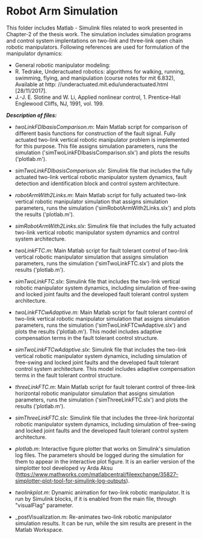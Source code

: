 # Robot Arm Simulation #
This folder includes Matlab - Simulink files related to work presented in Chapter-2 of the thesis work.
The simulation includes simulation programs and control system implentations on two-link and three-link open chain robotic manipulators. Following references are used for formulation of the manipulator dynamics:

* General robotic manipulator modeling: 
 * R. Tedrake, Underactuated robotics: algorithms for walking, running, swimming,
flying, and manipulation (course notes for mit 6.832), Available at http:
//underactuated.mit.edu/underactuated.html [28/11/2017].
 * J.-J. E. Slotine and W. Li, Applied nonlinear control, 1. Prentice-Hall Englewood
Cliffs, NJ, 1991, vol. 199.


***Description of files:***

* _twoLinkFDIbasisComparison.m_: Main Matlab script for comparison of different basis functions for construction of the fault signal. Fully actuated two-link vertical robotic manipulator problem is implemented for this purpose. This file assigns simulation parameters, runs the simulation ('simTwoLinkFDIbasisComparison.slx') and plots the results ('plotlab.m'). 
* _simTwoLinkFDIbasisComparison.slx_: Simulink file that includes the fully actuated two-link vertical robotic manipulator system dynamics, fault detection and identification block and control system architecture.

* _robotArmWith2Links.m_: Main Matlab script for fully actuated two-link vertical robotic manipulator simulation that assigns simulation parameters, runs the simulation ('simRobotArmWith2Links.slx') and plots the results ('plotlab.m'). 
* _simRobotArmWith2Links.slx_: Simulink file that includes the fully actuated two-link vertical robotic manipulator system dynamics and control system architecture.

* _twoLinkFTC.m_: Main Matlab script for fault tolerant control of two-link vertical robotic manipulator simulation that assigns simulation parameters, runs the simulation ('simTwoLinkFTC.slx') and plots the results ('plotlab.m'). 
* _simTwoLinkFTC.slx_: Simulink file that includes the two-link vertical robotic manipulator system dynamics, including simulation of free-swing and locked joint faults and the developed fault tolerant control system architecture.

* _twoLinkFTCwAdaptive.m_: Main Matlab script for fault tolerant control of two-link vertical robotic manipulator simulation that assigns simulation parameters, runs the simulation ('simTwoLinkFTCwAdaptive.slx') and plots the results ('plotlab.m'). This model includes adaptive compensation terms in the fault tolerant control structure.
* _simTwoLinkFTCwAdaptive.slx_: Simulink file that includes the two-link vertical robotic manipulator system dynamics, including simulation of free-swing and locked joint faults and the developed fault tolerant control system architecture. This model includes adaptive compensation terms in the fault tolerant control structure.

* _threeLinkFTC.m_: Main Matlab script for fault tolerant control of three-link horizontal robotic manipulator simulation that assigns simulation parameters, runs the simulation ('simThreeLinkFTC.slx') and plots the results ('plotlab.m'). 
* _simThreeLinkFTC.slx_: Simulink file that includes the three-link horizontal robotic manipulator system dynamics, including simulation of free-swing and locked joint faults and the developed fault tolerant control system architecture.

* _plotlab.m_: Interactive figure plotter that works on Simulink's simulation log files. The parameters should be logged during the simulation for them to appear in the interactive plot figure. It is an earlier version of the simplotter tool developed vy Arda Aksu (https://www.mathworks.com/matlabcentral/fileexchange/35827-simplotter-plot-tool-for-simulink-log-outputs).
* _twolinkplot.m_: Dynamic animation for two-link robotic manipulator. It is run by Simulink blocks, if it is enabled from the main file, through "visualFlag" parameter.
* _postVisualization.m: Re-animates two-link robotic manipulator simulation results. It can be run, while the sim results are present in the Matlab Workspace.



